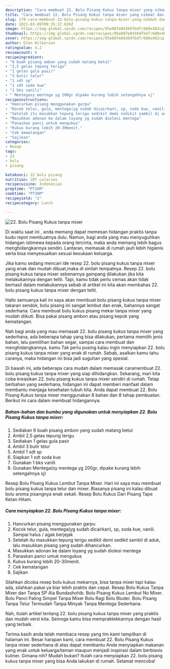 ```yaml
---
description: "Cara membuat 22. Bolu Pisang Kukus tanpa mixer yang nikmat dan Mudah Dibuat"
title: "Cara membuat 22. Bolu Pisang Kukus tanpa mixer yang nikmat dan Mudah Dibuat"
slug: 179-cara-membuat-22-bolu-pisang-kukus-tanpa-mixer-yang-nikmat-dan-mudah-dibuat
date: 2021-03-05T09:35:17.826Z
image: https://img-global.cpcdn.com/recipes/95e887e84369fbdf/680x482cq70/22-bolu-pisang-kukus-tanpa-mixer-foto-resep-utama.jpg
thumbnail: https://img-global.cpcdn.com/recipes/95e887e84369fbdf/680x482cq70/22-bolu-pisang-kukus-tanpa-mixer-foto-resep-utama.jpg
cover: https://img-global.cpcdn.com/recipes/95e887e84369fbdf/680x482cq70/22-bolu-pisang-kukus-tanpa-mixer-foto-resep-utama.jpg
author: Glen Wilkerson
ratingvalue: 4.2
reviewcount: 6
recipeingredient:
- "6 buah pisang ambon yang sudah matang betul"
- "2,5 gelas tepung terigu"
- "1 gelas gula pasir"
- "3 butir telur"
- "1 sdt sp"
- "1 sdt soda kue"
- "1 bks vanili"
- " Mentegasy mentega yg 200gr dipake kurang lebih setengahnya sj"
recipeinstructions:
- "Hancurkan pisang menggunakan garpu"
- "Kocok telur, gula, mentega(yg sudah dicairkan), sp, soda kue, vanili. Sampai halus / agak berjejak"
- "Setelah itu masukkan tepung terigu sedikit demi sedikit sambil di aduk, lalu masukkan pisang yang sudah dihancurkan."
- "Masukkan adonan ke dalam loyang yg sudah diolesi mentega"
- "Panaskan panci untuk mengukus"
- "Kukus kurang lebih 20-30menit."
- "Cek kematangan"
- "Sajikan"
categories:
- Resep
tags:
- 22
- bolu
- pisang

katakunci: 22 bolu pisang 
nutrition: 207 calories
recipecuisine: Indonesian
preptime: "PT16M"
cooktime: "PT36M"
recipeyield: "2"
recipecategory: Lunch

---
```



![22. Bolu Pisang Kukus tanpa mixer](https://img-global.cpcdn.com/recipes/95e887e84369fbdf/680x482cq70/22-bolu-pisang-kukus-tanpa-mixer-foto-resep-utama.jpg)

Di waktu  saat ini , anda memang dapat memesan hidangan praktis tanpa kudu repot membuatnya dulu. Namun, bagi anda yang mau menyuguhkan hidangan istimewa kepada orang tercinta, maka anda memang lebih bagus menghidangkannya sendiri. Lantaran, memasak di rumah jauh lebih higienis serta bisa menyesuaikan sesuai kesukaan keluarga.

Jika kamu sedang mencari ide resep 22. bolu pisang kukus tanpa mixer yang enak dan mudah dibuat,maka di sinilah tempatnya. Resep 22. bolu pisang kukus tanpa mixer  sebenarnya gampang dilakukan jika kita melakukannya dengan teliti. Tapi, kamu tidak perlu cemas akan tidak berhasil dalam melakukannya 
sebab di artikel ini kita akan membahas 22. bolu pisang kukus tanpa mixer dengan teliti.  

Hallo semuanya kali ini saya akan membuat bolu pisang kukus tanpa mixer takaran sendok, bolu pisang ini sangat lembut dan enak, bahannya sangat sederhana. Cara membuat bolu kukus pisang mekar tanpa mixer yang mudah diikuti. Bisa pakai pisang ambon atau pisang kepok yang kematangan.

Nah bagi anda yang mau memasak 22. bolu pisang kukus tanpa mixer yang sederhana, ada beberapa tahap yang bisa dilakukan, pertama memilih jenis bahan, lalu pemilihan bahan segar, sampai cara membuat dan menghidangkannya. kamu Tak perlu pusing kalau ingin menyiapkan 22. bolu pisang kukus tanpa mixer yang enak di rumah. Sebab, asalkan kamu  tahu caranya, maka hidangan ini bisa jadi suguhan yang spesial.

Di bawah ini, ada beberapa cara mudah dalam memasak caramembuat 22. bolu pisang kukus tanpa mixer yang siap dihidangkan. Sekarang, mari kita coba kreasikan 22. bolu pisang kukus tanpa mixer sendiri di rumah. Tetap berbahan yang sederhana, hidangan ini dapat memberi manfaat dalam membantu menjaga kesehatan tubuh kita. Anda dapat membuat 22. Bolu Pisang Kukus tanpa mixer menggunakan 8 bahan dan 8 tahap pembuatan. Berikut ini cara dalam membuat hidangannya.

<!--inarticleads1-->

##### Bahan-bahan dan bumbu yang digunakan untuk menyiapkan 22. Bolu Pisang Kukus tanpa mixer:

1. Sediakan 6 buah pisang ambon yang sudah matang betul
1. Ambil 2,5 gelas tepung terigu
1. Sediakan 1 gelas gula pasir
1. Ambil 3 butir telur
1. Ambil 1 sdt sp
1. Siapkan 1 sdt soda kue
1. Gunakan 1 bks vanili
1. Gunakan  Mentega(sy mentega yg 200gr, dipake kurang lebih setengahnya sj)


Resep Bolu Pisang Kukus Lembut Tanpa Mixer. Hari ini saya mau membuat bolu pisang kukus tanpa telur dan mixer. Biasanya pisang ini kalau dibuat bolu aroma pisangnya enak sekali. Resep Bolu Kukus Dari Pisang Tape Ketan Hitam. 

<!--inarticleads2-->

##### Cara menyiapkan 22. Bolu Pisang Kukus tanpa mixer:

1. Hancurkan pisang menggunakan garpu
1. Kocok telur, gula, mentega(yg sudah dicairkan), sp, soda kue, vanili. Sampai halus / agak berjejak
1. Setelah itu masukkan tepung terigu sedikit demi sedikit sambil di aduk, lalu masukkan pisang yang sudah dihancurkan.
1. Masukkan adonan ke dalam loyang yg sudah diolesi mentega
1. Panaskan panci untuk mengukus
1. Kukus kurang lebih 20-30menit.
1. Cek kematangan
1. Sajikan


Silahkan dicoba resep bolu kukus mekarnya, bisa tanpa mixer tapi kalau ada, silahkan pakai ya biar lebih praktis dan cepat. Resep Bolu Kukus Tanpa Mixer dan Tanpa SP Ala Bundashohib. Bolu Pisang Kukus Lembut No Mixer. Bolu Panci Paling Simpel Tanpa Mixer Bolu Ragi Bolu Bluder. Bolu Pisang Tanpa Telur Termudah Tanpa Minyak Tanpa Mentega Sederhana. 

Nah, itulah artikel tentang  22. bolu pisang kukus tanpa mixer  yang praktis dan mudah versi kita. Semoga kamu bisa mempraktekkannya dengan hasil yang terbaik. 

Terima kasih anda telah membaca resep yang tim kami tampilkan di halaman ini. Besar harapan kami, cara membuat  22. Bolu Pisang Kukus tanpa mixer sederhana di atas dapat membantu Anda menyiapkan makanan yang enak untuk keluarga/teman maupun menjadi inspirasi dalam berbisnis kuliner. Gimana nih? Mudah bukan? Itulah cara menyiapkan 22. bolu pisang kukus tanpa mixer yang bisa Anda lakukan di rumah. Selamat mencoba!

